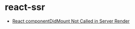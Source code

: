 # react-ssr
- [React componentDidMount Not Called in Server Render](https://jaketrent.com/post/react-componentdidmount-not-called-server-render/)

